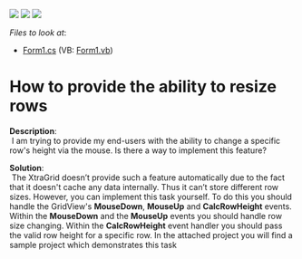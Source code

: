 <!-- default badges list -->
![](https://img.shields.io/endpoint?url=https://codecentral.devexpress.com/api/v1/VersionRange/128630944/12.1.4%2B)
[![](https://img.shields.io/badge/Open_in_DevExpress_Support_Center-FF7200?style=flat-square&logo=DevExpress&logoColor=white)](https://supportcenter.devexpress.com/ticket/details/E617)
[![](https://img.shields.io/badge/📖_How_to_use_DevExpress_Examples-e9f6fc?style=flat-square)](https://docs.devexpress.com/GeneralInformation/403183)
<!-- default badges end -->
<!-- default file list -->
*Files to look at*:

* [Form1.cs](./CS/Form1.cs) (VB: [Form1.vb](./VB/Form1.vb))
<!-- default file list end -->
# How to provide the ability to resize rows


<p><strong>Description</strong>:<br />
 I am trying to provide my end-users with the ability to change a specific row's height via the mouse. Is there a way to implement this feature? </p><p><strong>Solution</strong>:<br />
 The XtraGrid doesn’t provide such a feature automatically due to the fact that it doesn't cache any data internally. Thus it can’t store different row sizes.  However, you can implement this task yourself.  To do this you should handle the GridView's <strong>MouseDown</strong>, <strong>MouseUp</strong> and <strong>CalcRowHeight</strong> events.  Within the <strong>MouseDown</strong> and  the <strong>MouseUp</strong> events you should handle row size changing.  Within the <strong>CalcRowHeight</strong> event handler you should pass the valid row height for a specific row.  In the attached project you will find a sample project which demonstrates this task</p>

<br/>


